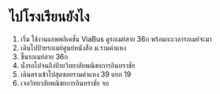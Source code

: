 # ไปโรงเรียนยังไง
1. เริ่ม ใช้งานแอพพลิเคชั่น ViaBus ดูรถเมย์สาย 36ก พร้อมกะเวลารถเมย์จะมา
2. เดินไปป้ายรถเมย์ศูนย์หนังสือ ม.รามคำแหง
3. ขึ้นรถเมย์สาย 36ก
4. นั่งรถไปจนถึงป้ายวิทยาลัยพณิชยการอินทราชัย
5. เดินตรงเข้าไปสุดซอยรามคำแหง 39 แยก 19
6. เจอวิทยาลัยพณิชยการอินทราชัย จบ 
